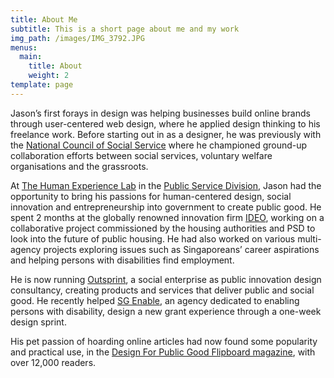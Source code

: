 ```yaml
---
title: About Me
subtitle: This is a short page about me and my work
img_path: /images/IMG_3792.JPG
menus:
  main:
    title: About
    weight: 2
template: page
---
```

Jason’s first forays in design was helping businesses build online brands through user-centered web design, where he applied design thinking to his freelance work. Before starting out in as a designer, he was previously with the [National Council of Social Service](http://www.ncss.gov.sg/ "National Council of Social Service") where he championed ground-up collaboration efforts between social services, voluntary welfare organisations and the grassroots.

At [The Human Experience Lab](http://www.challenge.gov.sg/print/feature/the-he%28art%29-of-designing-policies "The He(Art) Of Designing Policies | Challenge magazine") in the [Public Service Division](http://www.psd.gov.sg/ "Public Service Diviion, Prime Minister's Office"), Jason had the opportunity to bring his passions for human-centered design, social innovation and entrepreneurship into government to create public good. He spent 2 months at the globally renowned innovation firm [IDEO](http://www.ideo.com/ "IDEO"), working on a collaborative project commissioned by the housing authorities and PSD to look into the future of public housing. He had also worked on various multi-agency projects exploring issues such as Singaporeans’ career aspirations and helping persons with disabilities find employment.

He is now running [Outsprint](http://outsprint.io/ "Design sprints for public good & social impact."), a social enterprise as public innovation design consultancy, creating products and services that deliver public and social good. He recently helped [SG Enable](https://www.sgenable.sg/ "SG Enable"), an agency dedicated to enabling persons with disability, design a new grant experience through a one-week design sprint.

His pet passion of hoarding online articles had now found some popularity and practical use, in the [Design For Public Good Flipboard magazine](http://flip.it/CAG40 "Design For Public Good Flipboard magazine"), with over 12,000 readers.
